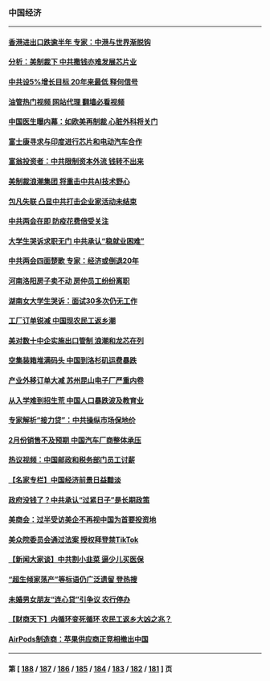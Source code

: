 ### 中国经济
---
#### [香港进出口跌逾半年 专家：中港与世界渐脱钩](../../pages/ncid283/n13944025.md?03061645) 
#### [分析：美制裁下 中共撒钱亦难发展芯片业](../../pages/ncid283/n13943934.md?03061645) 
#### [中共设5%增长目标 20年来最低 释何信号](../../pages/ncid283/n13943704.md?03061645) 
#### [油管热门视频 网站代理 翻墙必看视频](http://138.2.39.72:81/youtube.html?epic-marker?03061645)
#### [中国医生曝内幕：如欧美再制裁 心脏外科将关门](../../pages/ncid283/n13943181.md?03061645) 
#### [富士康寻求与印度进行芯片和电动汽车合作](../../pages/ncid283/n13943154.md?03061645) 
#### [富翁投资者：中共限制资本外流 钱转不出来](../../pages/ncid283/n13942831.md?03061645) 
#### [美制裁浪潮集团 将重击中共AI技术野心](../../pages/ncid283/n13942798.md?03061645) 
#### [包凡失联 凸显中共打击企业家活动未结束](../../pages/ncid283/n13942585.md?03061645) 
#### [中共两会在即 防疫花费倍受关注](../../pages/ncid283/n13942587.md?03061645) 
#### [大学生哭诉求职无门 中共承认“稳就业困难”](../../pages/ncid283/n13942260.md?03061645) 
#### [中共两会四面楚歌 专家：经济或倒退20年](../../pages/ncid283/n13942270.md?03061645) 
#### [河南洛阳房子卖不动 房仲员工纷纷离职](../../pages/ncid283/n13942000.md?03061645) 
#### [湖南女大学生哭诉：面试30多次仍无工作](../../pages/ncid283/n13942188.md?03061645) 
#### [工厂订单锐减 中国现农民工返乡潮](../../pages/ncid283/n13941947.md?03061645) 
#### [美对数十中企实施出口管制 浪潮和龙芯在列](../../pages/ncid283/n13941870.md?03061645) 
#### [空集装箱堆满码头 中国到洛杉矶运费暴跌](../../pages/ncid283/n13941766.md?03061645) 
#### [产业外移订单大减 苏州昆山电子厂严重内卷](../../pages/ncid283/n13941502.md?03061645) 
#### [从入学难到招生荒 中国人口暴跌波及教育业](../../pages/ncid283/n13941408.md?03061645) 
#### [专家解析“接力贷”：中共操纵市场保地价](../../pages/ncid283/n13941294.md?03061645) 
#### [2月份销售不及预期 中国汽车厂商整体承压](../../pages/ncid283/n13941337.md?03061645) 
#### [热议视频：中国邮政和税务部门员工讨薪](../../pages/ncid283/n13940997.md?03061645) 
#### [【名家专栏】中国经济前景日益黯淡](../../pages/ncid283/n13940788.md?03061645) 
#### [政府没钱了？中共承认“过紧日子”是长期政策](../../pages/ncid283/n13940921.md?03061645) 
#### [美商会：过半受访美企不再视中国为首要投资地](../../pages/ncid283/n13940578.md?03061645) 
#### [美众院委员会通过法案 授权拜登禁TikTok](../../pages/ncid283/n13940834.md?03061645) 
#### [【新闻大家谈】中共割小韭菜 逼少儿买医保](../../pages/ncid283/n13940825.md?03061645) 
#### [“超生倾家荡产”等标语仍广泛遗留 登热搜](../../pages/ncid283/n13940659.md?03061645) 
#### [未婚男女朋友“连心贷”引争议 农行停办](../../pages/ncid283/n13940428.md?03061645) 
#### [【财商天下】内循环变死循环 农民工返乡大凶之兆？](../../pages/ncid283/n13940421.md?03061645) 
#### [AirPods制造商：苹果供应商正竞相撤出中国](../../pages/ncid283/n13940125.md?03061645) 

---
#### 第 [ [188](./188.md?03061645) / [187](./187.md?03061645) / [186](./186.md?03061645) / [185](./185.md?03061645) / [184](./184.md?03061645) / [183](./183.md?03061645) / [182](./182.md?03061645) / [181](./181.md?03061645) ] 页
